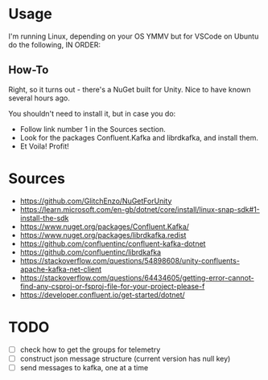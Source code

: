 # Usage

I'm running Linux, depending on your OS YMMV but for VSCode on Ubuntu do the following, IN ORDER:

## How-To

Right, so it turns out - there's a NuGet built for Unity. Nice to have known several hours ago.

You shouldn't need to install it, but in case you do:

 - Follow link number 1 in the Sources section.
 - Look for the packages Confluent.Kafka and librdkafka, and install them.
 - Et Voila! Profit!


# Sources
 - https://github.com/GlitchEnzo/NuGetForUnity
 - https://learn.microsoft.com/en-gb/dotnet/core/install/linux-snap-sdk#1-install-the-sdk
 - https://www.nuget.org/packages/Confluent.Kafka/
 - https://www.nuget.org/packages/librdkafka.redist
 - https://github.com/confluentinc/confluent-kafka-dotnet
 - https://github.com/confluentinc/librdkafka
 - https://stackoverflow.com/questions/54898608/unity-confluents-apache-kafka-net-client
 - https://stackoverflow.com/questions/64434605/getting-error-cannot-find-any-csproj-or-fsproj-file-for-your-project-please-f
 - https://developer.confluent.io/get-started/dotnet/

# TODO

 - [ ] check how to get the groups for telemetry
 - [ ] construct json message structure (current version has null key)
 - [ ] send messages to kafka, one at a time